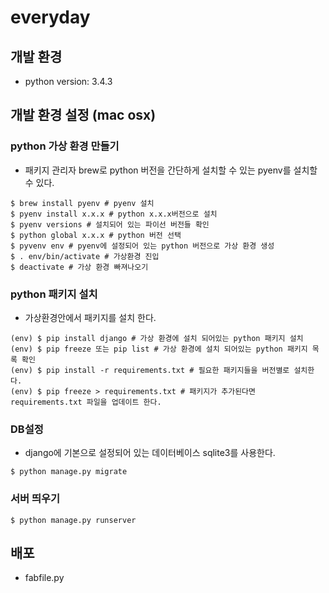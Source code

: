 # everyday

## 개발 환경
- python version: 3.4.3

## 개발 환경 설정 (mac osx)
### python 가상 환경 만들기
- 패키지 관리자 brew로 python 버전을 간단하게 설치할 수 있는 pyenv를 설치할 수 있다.

```
$ brew install pyenv # pyenv 설치
$ pyenv install x.x.x # python x.x.x버전으로 설치
$ pyenv versions # 설치되어 있는 파이선 버전들 확인
$ python global x.x.x # python 버전 선택
$ pyvenv env # pyenv에 설정되어 있는 python 버전으로 가상 환경 생성
$ . env/bin/activate # 가상환경 진입
$ deactivate # 가상 환경 빠져나오기
```

### python 패키지 설치
- 가상환경안에서 패키지를 설치 한다. 

```
(env) $ pip install django # 가상 환경에 설치 되어있는 python 패키지 설치
(env) $ pip freeze 또는 pip list # 가상 환경에 설치 되어있는 python 패키지 목록 확인
(env) $ pip install -r requirements.txt # 필요한 패키지들을 버전별로 설치한다.
(env) $ pip freeze > requirements.txt # 패키지가 추가된다면 requirements.txt 파일을 업데이트 한다.
```

### DB설정
- django에 기본으로 설정되어 있는 데이터베이스 sqlite3를 사용한다.

```
$ python manage.py migrate
```

### 서버 띄우기

```
$ python manage.py runserver
```

## 배포

- fabfile.py

